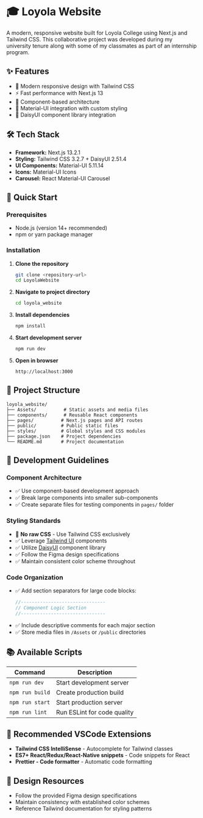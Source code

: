 # 🎓 Loyola Website

A modern, responsive website built for Loyola College using Next.js and Tailwind CSS. This collaborative project was developed during my university tenure along with some of my classmates as part of an internship program.

## ✨ Features

- 🎨 Modern responsive design with Tailwind CSS
- ⚡ Fast performance with Next.js 13
- 🧩 Component-based architecture
- 🎯 Material-UI integration with custom styling
- 🌈 DaisyUI component library integration

## 🛠️ Tech Stack

- **Framework:** Next.js 13.2.1
- **Styling:** Tailwind CSS 3.2.7 + DaisyUI 2.51.4
- **UI Components:** Material-UI 5.11.14
- **Icons:** Material-UI Icons
- **Carousel:** React Material-UI Carousel

## 🚀 Quick Start

### Prerequisites
- Node.js (version 14+ recommended)
- npm or yarn package manager

### Installation

1. **Clone the repository**
   ```bash
   git clone <repository-url>
   cd LoyolaWebsite
   ```

2. **Navigate to project directory**
   ```bash
   cd loyola_website
   ```

3. **Install dependencies**
   ```bash
   npm install
   ```

4. **Start development server**
   ```bash
   npm run dev
   ```

5. **Open in browser**
   ```
   http://localhost:3000
   ```

## 📁 Project Structure

```
loyola_website/
├── Assets/          # Static assets and media files
├── components/      # Reusable React components
├── pages/          # Next.js pages and API routes
├── public/         # Public static files
├── styles/         # Global styles and CSS modules
├── package.json    # Project dependencies
└── README.md       # Project documentation
```

## 🎯 Development Guidelines

### Component Architecture
- ✅ Use component-based development approach
- ✅ Break large components into smaller sub-components
- ✅ Create separate files for testing components in `pages/` folder

### Styling Standards
- 🚫 **No raw CSS** - Use Tailwind CSS exclusively
- ✅ Leverage [Tailwind UI](https://tailwindui.com) components
- ✅ Utilize [DaisyUI](https://daisyui.com) component library
- ✅ Follow the Figma design specifications
- ✅ Maintain consistent color scheme throughout

### Code Organization
- ✅ Add section separators for large code blocks:
  ```javascript
  //-------------------------------
  // Component Logic Section
  //-------------------------------
  ```
- ✅ Include descriptive comments for each major section
- ✅ Store media files in `/Assets` or `/public` directories

## 📚 Available Scripts

| Command | Description |
|---------|-------------|
| `npm run dev` | Start development server |
| `npm run build` | Create production build |
| `npm run start` | Start production server |
| `npm run lint` | Run ESLint for code quality |

## 🔧 Recommended VSCode Extensions

- **Tailwind CSS IntelliSense** - Autocomplete for Tailwind classes
- **ES7+ React/Redux/React-Native snippets** - Code snippets for React
- **Prettier - Code formatter** - Automatic code formatting

## 🎨 Design Resources

- Follow the provided Figma design specifications
- Maintain consistency with established color schemes
- Reference Tailwind documentation for styling patterns